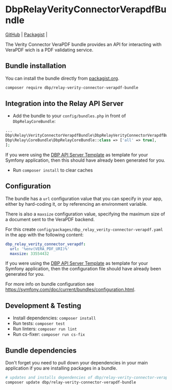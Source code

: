 # DbpRelayVerityConnectorVerapdfBundle

[GitHub](https://github.com/{{bundle-path}}) |
[Packagist](https://packagist.org/packages/dbp/relay-verity-connector-verapdf-bundle) |

The Verity Connector VeraPDF bundle provides an API for interacting with VeraPDF wich is a PDF validating service.

## Bundle installation

You can install the bundle directly from [packagist.org](https://packagist.org/packages/dbp/relay-verity-connector-verapdf-bundle).

```bash
composer require dbp/relay-verity-connector-verapdf-bundle
```

## Integration into the Relay API Server

* Add the bundle to your `config/bundles.php` in front of `DbpRelayCoreBundle`:

```php
...
Dbp\Relay\VerityConnectorVerapdfBundle\DbpRelayVerityConnectorVerapdfBundle::class => ['all' => true],
Dbp\Relay\CoreBundle\DbpRelayCoreBundle::class => ['all' => true],
];
```

If you were using the [DBP API Server Template](https://packagist.org/packages/dbp/relay-server-template)
as template for your Symfony application, then this should have already been generated for you.

* Run `composer install` to clear caches

## Configuration

The bundle has a `url` configuration value that you can specify in your app, either by hard-coding it,
or by referencing an environment variable.

There is also a `maxsize` configuration value, specifying the maximum size of a document sent to the VeraPDF backend.

For this create `config/packages/dbp_relay_verity-connector-verapdf.yaml` in the app with the following
content:

```yaml
dbp_relay_verity_connector_verapdf:
  url: '%env(VERA_PDF_URI)%'
  maxsize: 33554432
```

If you were using the [DBP API Server Template](https://packagist.org/packages/dbp/relay-server-template)
as template for your Symfony application, then the configuration file should have already been generated for you.

For more info on bundle configuration see <https://symfony.com/doc/current/bundles/configuration.html>.

## Development & Testing

* Install dependencies: `composer install`
* Run tests: `composer test`
* Run linters: `composer run lint`
* Run cs-fixer: `composer run cs-fix`

## Bundle dependencies

Don't forget you need to pull down your dependencies in your main application if you are installing packages in a bundle.

```bash
# updates and installs dependencies of dbp/relay-verity-connector-verapdf-bundle
composer update dbp/relay-verity-connector-verapdf-bundle
```
